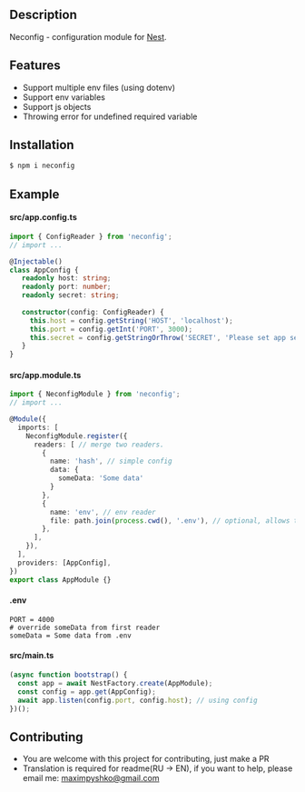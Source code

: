 ## Description

Neconfig - configuration module for [Nest](https://github.com/nestjs/nest).

## Features

- Support multiple env files (using dotenv)
- Support env variables
- Support js objects
- Throwing error for undefined required variable

## Installation

```bash
$ npm i neconfig
```

## Example

#### src/app.config.ts

```typescript
import { ConfigReader } from 'neconfig';
// import ...

@Injectable()
class AppConfig {
   readonly host: string;
   readonly port: number;
   readonly secret: string;
   
   constructor(config: ConfigReader) {
     this.host = config.getString('HOST', 'localhost');
     this.port = config.getInt('PORT', 3000);
     this.secret = config.getStringOrThrow('SECRET', 'Please set app secret!');
   }
}
```

#### src/app.module.ts

```typescript
import { NeconfigModule } from 'neconfig';
// import ...

@Module({
  imports: [
    NeconfigModule.register({
      readers: [ // merge two readers.
        {
          name: 'hash', // simple config
          data: {
            someData: 'Some data'
          }
        },
        {
          name: 'env', // env reader
          file: path.join(process.cwd(), '.env'), // optional, allows to read from env (using dotenv)
        },
      ],
    }),
  ],
  providers: [AppConfig],
})
export class AppModule {}
```

#### .env
```dotenv
PORT = 4000
# override someData from first reader
someData = Some data from .env
```

#### src/main.ts

```typescript
(async function bootstrap() {
  const app = await NestFactory.create(AppModule);
  const config = app.get(AppConfig);
  await app.listen(config.port, config.host); // using config
})();
```

## Contributing
- You are welcome with this project for contributing, just make a PR
- Translation is required for readme(RU -> EN), if you want to help, please email me: maximpyshko@gmail.com
